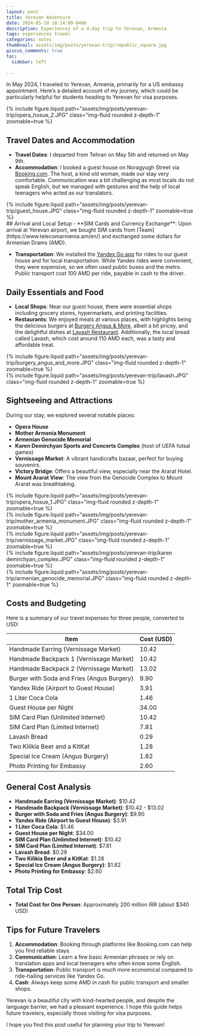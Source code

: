 ```yaml
---
layout: post
title: Yerevan Adventure
date: 2024-05-10 10:14:00-0400
description: Experiences of a 4-day trip to Yerevan, Armenia
tags: experiences travel
categories: notes
thumbnail: assets/img/posts/yerevan-trip/republic_square.jpg
giscus_comments: true
toc:
  sidebar: left
  
---
```


In May 2024, I traveled to Yerevan, Armenia, primarily for a US embassy appointment. Here’s a detailed account of my journey, which could be particularly helpful for students heading to Yerevan for visa purposes.

<div class="row mt-3">
    <div class="col-sm mt-3 mt-md-0">
        {% include figure.liquid path="assets/img/posts/yerevan-trip/opera_hosue_2.JPG" class="img-fluid rounded z-depth-1" zoomable=true %}
    </div>

</div>

## Travel Dates and Accommodation
- **Travel Dates**: I departed from Tehran on May 5th and returned on May 9th.
- **Accommodation**: I booked a guest house on Noragyugh Street via [Booking.com](https://www.booking.com/). The host, a kind old woman, made our stay very comfortable. Communication was a bit challenging as most locals do not speak English, but we managed with gestures and the help of local teenagers who acted as our translators.
<div class="row mt-3">
    <div class="col-sm mt-3 mt-md-0">
        {% include figure.liquid path="assets/img/posts/yerevan-trip/guest_house.JPG" class="img-fluid rounded z-depth-1" zoomable=true %}
    </div>

</div>
## Arrival and Local Setup
- **SIM Cards and Currency Exchange**: Upon arrival at Yerevan airport, we bought SIM cards from [Team](https://www.telecomarmenia.am/en/) and exchanged some dollars for Armenian Drams (AMD). 

- **Transportation**: We installed the [Yandex Go app](https://go.yandex/) for rides to our guest house and for local transportation. While Yandex rides were convenient, they were expensive, so we often used public buses and the metro. Public transport cost 100 AMD per ride, payable in cash to the driver.

## Daily Essentials and Food
- **Local Shops**: Near our guest house, there were essential shops including grocery stores, hypermarkets, and printing facilities.
- **Restaurants**: We enjoyed meals at various places, with highlights being the delicious burgers at [Burgery Angus & More](https://www.yeremyanprojects.com/en/restaurants/burgery), albeit a bit pricey, and the delightful dishes at [Lavash Restaurant](https://www.yeremyanprojects.com/en/restaurants/lavash). Additionally, the local bread called Lavash, which cost around 110 AMD each, was a tasty and affordable treat.

<div class="row mt-3">
    <div class="col-sm mt-3 mt-md-0">
        {% include figure.liquid path="assets/img/posts/yerevan-trip/burgery_angus_and_more.JPG" class="img-fluid rounded z-depth-1" zoomable=true %}
    </div>
        <div class="col-sm mt-3 mt-md-0">
        {% include figure.liquid path="assets/img/posts/yerevan-trip/lavash.JPG" class="img-fluid rounded z-depth-1" zoomable=true %}
    </div>

</div>

## Sightseeing and Attractions
During our stay, we explored several notable places:
- **Opera House**
- **Mother Armenia Monument**
- **Armenian Genocide Memorial**
- **Karen Demirchyan Sports and Concerts Complex** (host of UEFA futsal games)
- **Vernissage Market**: A vibrant handicrafts bazaar, perfect for buying souvenirs.
- **Victory Bridge**: Offers a beautiful view, especially near the Ararat Hotel.
- **Mount Ararat View**: The view from the Genocide Complex to Mount Ararat was breathtaking.

<div class="row mt-3">
    <div class="col-sm mt-3 mt-md-0">
        {% include figure.liquid path="assets/img/posts/yerevan-trip/opera_hosue_1.JPG" class="img-fluid rounded z-depth-1" zoomable=true %}
    </div>
        <div class="col-sm mt-3 mt-md-0">
        {% include figure.liquid path="assets/img/posts/yerevan-trip/mother_armenia_monument.JPG" class="img-fluid rounded z-depth-1" zoomable=true %}
    </div>
    <div class="col-sm mt-3 mt-md-0">
        {% include figure.liquid path="assets/img/posts/yerevan-trip/vernissage_market.JPG" class="img-fluid rounded z-depth-1" zoomable=true %}
        </div>
    </div>
    <div class="row mt-3">
        <div class="col-sm mt-3 mt-md-0">
        {% include figure.liquid path="assets/img/posts/yerevan-trip/karen demirchyan_complex.JPG" class="img-fluid rounded z-depth-1" zoomable=true %}
    </div>
            <div class="col-sm mt-3 mt-md-0">
        {% include figure.liquid path="assets/img/posts/yerevan-trip/armenian_genocide_memorial.JPG" class="img-fluid rounded z-depth-1" zoomable=true %}
    </div>


</div>

## Costs and Budgeting
Here is a summary of our travel expenses for three people, converted to USD:

| **Item**                                | **Cost (USD)** |
|-----------------------------------------|----------------|
| Handmade Earring (Vernissage Market)    | 10.42          |
| Handmade Backpack 1 (Vernissage Market) | 10.42          |
| Handmade Backpack 2 (Vernissage Market) | 13.02          |
| Burger with Soda and Fries (Angus Burgery)| 9.90         |
| Yandex Ride (Airport to Guest House)    | 3.91           |
| 1 Liter Coca Cola                       | 1.46           |
| Guest House per Night                   | 34.00          |
| SIM Card Plan (Unlimited Internet)      | 10.42          |
| SIM Card Plan (Limited Internet)        | 7.81           |
| Lavash Bread                            | 0.29           |
| Two Kilikia Beer and a KitKat           | 1.28           |
| Special Ice Cream (Angus Burgery)       | 1.82           |
| Photo Printing for Embassy              | 2.60           |

## General Cost Analysis
- **Handmade Earring (Vernissage Market)**: $10.42
- **Handmade Backpack (Vernissage Market)**: $10.42 - $13.02
- **Burger with Soda and Fries (Angus Burgery)**: $9.90
- **Yandex Ride (Airport to Guest House)**: $3.91
- **1 Liter Coca Cola**: $1.46
- **Guest House per Night**: $34.00
- **SIM Card Plan (Unlimited Internet)**: $10.42
- **SIM Card Plan (Limited Internet)**: $7.81
- **Lavash Bread**: $0.29
- **Two Kilikia Beer and a KitKat**: $1.28
- **Special Ice Cream (Angus Burgery)**: $1.82
- **Photo Printing for Embassy**: $2.60

## Total Trip Cost
- **Total Cost for One Person**: Approximately 200 million IRR (about $340 USD)


## Tips for Future Travelers
1. **Accommodation**: Booking through platforms like Booking.com can help you find reliable stays.
2. **Communication**: Learn a few basic Armenian phrases or rely on translation apps and local teenagers who often know some English.
3. **Transportation**: Public transport is much more economical compared to ride-hailing services like Yandex Go.
4. **Cash**: Always keep some AMD in cash for public transport and smaller shops.

Yerevan is a beautiful city with kind-hearted people, and despite the language barrier, we had a pleasant experience. I hope this guide helps future travelers, especially those visiting for visa purposes.

I hope you find this post useful for planning your trip to Yerevan!